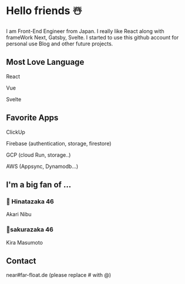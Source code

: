 # Hello friends :snowman_with_snow:

I am Front-End Engineer from Japan. I really like React along with frameWork Next, Gatsby, Svelte.
I started to use this github account for personal use Blog and other future projects.

## Most Love Language
React

Vue

Svelte

## Favorite Apps
ClickUp

Firebase (authentication, storage, firestore)

GCP (cloud Run, storage..)

AWS (Appsync, Dynamodb...)

## I'm a big fan of ...

### :rainbow: Hinatazaka 46
Akari Nibu

### :cherry_blossom:sakurazaka 46
Kira Masumoto

## Contact

near#far-float.de
(please replace # with @)

